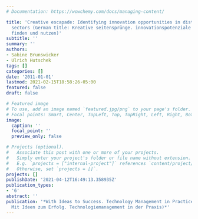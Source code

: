 ```yaml
---
# Documentation: https://wowchemy.com/docs/managing-content/

title: 'Creative escapade: Identifying innovation opportunities in distant industry
  sectors (German title: Kreative seitensprünge. innovationspotenziale anderer branchen
  finden und nutzen)'
subtitle: ''
summary: ''
authors:
- Sabine Brunswicker
- Ulrich Hutschek
tags: []
categories: []
date: '2011-01-01'
lastmod: 2021-02-15T18:58:26-05:00
featured: false
draft: false

# Featured image
# To use, add an image named `featured.jpg/png` to your page's folder.
# Focal points: Smart, Center, TopLeft, Top, TopRight, Left, Right, BottomLeft, Bottom, BottomRight.
image:
  caption: ''
  focal_point: ''
  preview_only: false

# Projects (optional).
#   Associate this post with one or more of your projects.
#   Simply enter your project's folder or file name without extension.
#   E.g. `projects = ["internal-project"]` references `content/project/deep-learning/index.md`.
#   Otherwise, set `projects = []`.
projects: []
publishDate: '2021-04-12T16:49:13.358935Z'
publication_types:
- '6'
abstract: ''
publication: '*With Ideas to Success. Technology Management in Practice (German Title:
  Mit Ideen zum Erfolg. Technologiemanagement in der Praxis)*'
---
```

